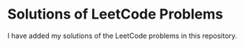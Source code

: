 # Solutions of LeetCode Problems
I have added my solutions of the LeetCode problems in this repository.
